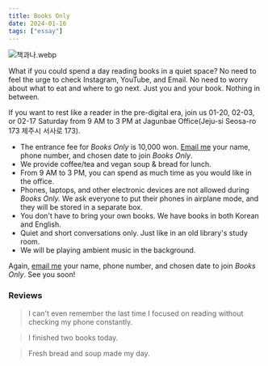 ```yaml
---
title: Books Only
date: 2024-01-16
tags: ["essay"]
---
```


![책과나.webp](https://mataroa.blog/images/5cc981a6.webp)

What if you could spend a day reading books in a quiet space? No need to feel the urge to check Instagram, YouTube, and Email. No need to worry about what to eat and where to go next. Just you and your book. Nothing in between.

If you want to rest like a reader in the pre-digital era, join us 01-20, 02-03, or 02-17 Saturday from 9 AM to 3 PM at Jagunbae Office(Jeju-si Seosa-ro 173 제주시 서사로 173).

- The entrance fee for *Books Only* is 10,000 won. [Email me](mailto:kang@jagunbae.com) your name, phone number, and chosen date to join *Books Only*.
- We provide coffee/tea and vegan soup & bread for lunch.
- From 9 AM to 3 PM, you can spend as much time as you would like in the office.
- Phones, laptops, and other electronic devices are not allowed during *Books Only.* We ask everyone to put their phones in airplane mode, and they will be stored in a separate box.
- You don't have to bring your own books. We have books in both Korean and English.
- Quiet and short conversations only. Just like in an old library's study room.
- We will be playing ambient music in the background.

Again, [email me](mailto:kang@jagunbae.com) your name, phone number, and chosen date to join *Books Only*. See you soon!

### Reviews

> I can't even remember the last time I focused on reading without checking my phone constantly.

> I finished two books today.

> Fresh bread and soup made my day.